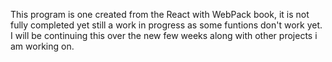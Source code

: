 This program is one created from the React with WebPack book, it is not fully completed yet still a work in progress as some funtions don't work yet. I will be continuing this over the new few weeks along with other projects i am working on.